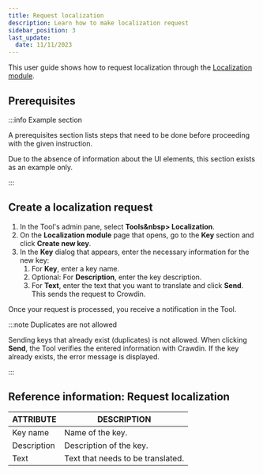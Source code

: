 ```yaml
---
title: Request localization
description: Learn how to make localization request 
sidebar_position: 3
last_update: 
  date: 11/11/2023
---
```


This user guide shows how to request localization through the [Localization module](/docs/test-tasks/welltech/localization-module-overview.md).

## Prerequisites

:::info Example section

A prerequisites section lists steps that need to be done before proceeding with the given instruction.

Due to the absence of information about the UI elements, this section exists as an example only.

:::

## Create a localization request

1. In the Tool's admin pane, select **Tools&nbsp<span aria-label="and then">></span> Localization**.
2. On the **Localization module** page that opens, go to the **Key** section and click **Create new key**.
3. In the **Key** dialog that appears, enter the necessary information for the new key:
    1. For **Key**, enter a key name.
    2. Optional: For **Description**, enter the key description.
    3. For **Text**, enter the text that you want to translate and click **Send**. This sends the request to Crowdin. 

Once your request is processed, you receive a notification in the Tool. 

:::note Duplicates are not allowed

Sending keys that already exist (duplicates) is not allowed. When clicking **Send**, the Tool verifies the entered information with Crawdin. If the key already exists, the error message is displayed.

::: 

## Reference information: Request localization

| ATTRIBUTE | DESCRIPTION |
|---|---|
|Key name|Name of the key.|
|Description|Description of the key.|
|Text| Text that needs to be translated.|
